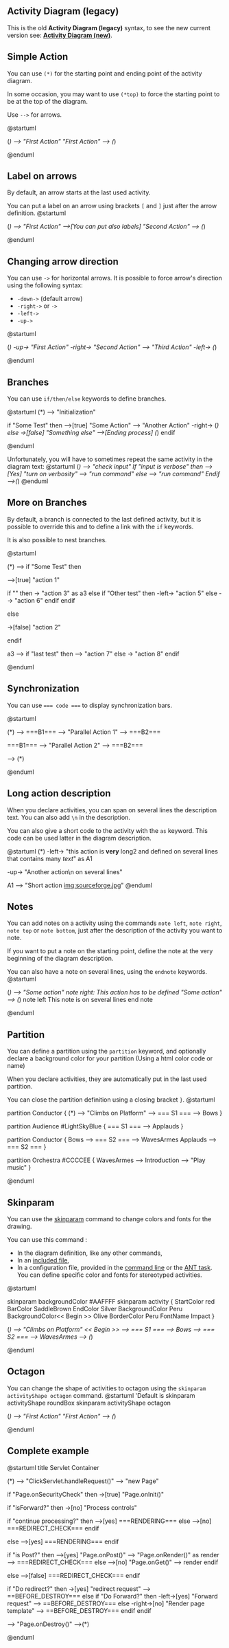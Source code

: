 ## Activity Diagram (legacy)

This is the old **Activity Diagram (legacy)** syntax, to see the new current version see: [**Activity Diagram (new)**](activity-diagram-beta).


## Simple Action

You can use ``(*)`` for the starting point and ending point of
the activity diagram.

In some occasion, you may want to use ``(*top)`` to force the starting point to be at the top of the diagram.


Use ``-->`` for arrows.

<plantuml>
@startuml

(*) --> "First Action"
"First Action" --> (*)

@enduml
</plantuml>


## Label on arrows



By default, an arrow starts at the last used activity.

You can put a label on an arrow using brackets ``[`` and
``]`` just after the arrow definition.
<plantuml>
@startuml

(*) --> "First Action"
-->[You can put also labels] "Second Action"
--> (*)

@enduml
</plantuml>


## Changing arrow direction


You can use ``->`` for horizontal arrows. It is possible to
force arrow's direction using the following syntax:
* ``-down->`` (default arrow)
* ``-right->`` or ``->``
* ``-left->``
* ``-up->``

<plantuml>
@startuml

(*) -up-> "First Action"
-right-> "Second Action"
--> "Third Action"
-left-> (*)

@enduml
</plantuml>


## Branches


You can use ``if/then/else`` keywords to define branches.

<plantuml>
@startuml
(*) --> "Initialization"

if "Some Test" then
  -->[true] "Some Action"
  --> "Another Action"
  -right-> (*)
else
  ->[false] "Something else"
  -->[Ending process] (*)
endif

@enduml
</plantuml>

Unfortunately, you will have to sometimes repeat the same activity in the diagram text:
<plantuml>
@startuml
(*)  --> "check input"
If "input is verbose" then
--> [Yes] "turn on verbosity"
--> "run command"
else
--> "run command"
Endif
-->(*)
@enduml
</plantuml>


## More on Branches


By default, a branch is connected to the last defined activity, but it
is possible to override this and to define a link with the ``if`` keywords.

It is also possible to nest branches.

<plantuml>
@startuml

(*) --> if "Some Test" then

  -->[true] "action 1"

  if "" then
    -> "action 3" as a3
  else
    if "Other test" then
      -left-> "action 5"
    else
      --> "action 6"
    endif
  endif

else

  ->[false] "action 2"

endif

a3 --> if "last test" then
  --> "action 7"
else
  -> "action 8"
endif

@enduml
</plantuml>


## Synchronization

You can use ``=== code ===`` to display synchronization bars.

<plantuml>
@startuml

(*) --> ===B1===
--> "Parallel Action 1"
--> ===B2===

===B1=== --> "Parallel Action 2"
--> ===B2===

--> (*)

@enduml
</plantuml>


## Long action description


When you declare activities, you can span on several lines the
description text. You can also add ``\n`` in the description.

You can also give a short code to the activity with the ``as``
keyword.
This code can be used latter in the diagram description.

<plantuml>
@startuml
(*) -left-> "this <size:20>action</size>
is <b>very</b> <color:red>long2</color>
and defined on several lines
that contains many <i>text</i>" as A1

-up-> "Another action\n on several lines"

A1 --> "Short action <img:sourceforge.jpg>"
@enduml
</plantuml>


## Notes


You can add notes on a activity using the commands
``note left``,
``note right``, ``note top`` or ``note bottom``,
just after the description of the activity you want to note.

If you want to put a note on the starting point, define the note
at the very beginning of the diagram description.

You can also have a note on several lines, using the
``endnote`` keywords.
<plantuml>
@startuml

(*) --> "Some action"
note right: This action has to be defined
"Some action" --> (*)
note left
 This note is on
 several lines
end note

@enduml
</plantuml>


## Partition

You can define a partition using the ``partition`` keyword, and
optionally declare a background color for your partition (Using a html
color code or name)

When you declare activities, they are automatically put in the
last used partition.

You can close the partition definition using a closing bracket ``}``.
<plantuml>
@startuml

partition Conductor {
  (*) --> "Climbs on Platform"
  --> === S1 ===
  --> Bows
}

partition Audience #LightSkyBlue {
  === S1 === --> Applauds
}

partition Conductor {
  Bows --> === S2 ===
  --> WavesArmes
  Applauds --> === S2 ===
}

partition Orchestra #CCCCEE {
  WavesArmes --> Introduction
  --> "Play music"
}

@enduml
</plantuml>



## Skinparam


You can use the [skinparam](skinparam)
command to change colors and fonts for the drawing.

You can use this command :
* In the diagram definition, like any other commands,
* In an [included file](preprocessing),
* In a configuration file, provided in the [command line](command-line) or the [ANT task](ant-task).
You can define specific color and fonts for stereotyped activities.

<plantuml>
@startuml

skinparam backgroundColor #AAFFFF
skinparam activity {
  StartColor red
  BarColor SaddleBrown
  EndColor Silver
  BackgroundColor Peru
  BackgroundColor<< Begin >> Olive
  BorderColor Peru
  FontName Impact
}

(*) --> "Climbs on Platform" << Begin >>
--> === S1 ===
--> Bows
--> === S2 ===
--> WavesArmes
--> (*)

@enduml
</plantuml>



## Octagon

You can change the shape of activities to octagon using the ``skinparam activityShape octagon``
command.
<plantuml>
@startuml
'Default is skinparam activityShape roundBox
skinparam activityShape octagon

(*) --> "First Action"
"First Action" --> (*)

@enduml
</plantuml>


## Complete example


<plantuml>
@startuml
title Servlet Container

(*) --> "ClickServlet.handleRequest()"
--> "new Page"

if "Page.onSecurityCheck" then
  ->[true] "Page.onInit()"

  if "isForward?" then
   ->[no] "Process controls"

   if "continue processing?" then
     -->[yes] ===RENDERING===
   else
     -->[no] ===REDIRECT_CHECK===
   endif

  else
   -->[yes] ===RENDERING===
  endif

  if "is Post?" then
    -->[yes] "Page.onPost()"
    --> "Page.onRender()" as render
    --> ===REDIRECT_CHECK===
  else
    -->[no] "Page.onGet()"
    --> render
  endif

else
  -->[false] ===REDIRECT_CHECK===
endif

if "Do redirect?" then
 ->[yes] "redirect request"
 --> ==BEFORE_DESTROY===
else
 if "Do Forward?" then
  -left->[yes] "Forward request"
  --> ==BEFORE_DESTROY===
 else
  -right->[no] "Render page template"
  --> ==BEFORE_DESTROY===
 endif
endif

--> "Page.onDestroy()"
-->(*)

@enduml
</plantuml>


